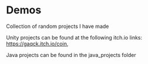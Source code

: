 # Demos
Collection of random projects I have made


Unity projects can be found at the following itch.io links: https://gaqck.itch.io/coin,


Java projects can be found in the java_projects folder

